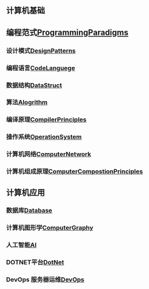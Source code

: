 ## 计算机基础

## 编程范式[ProgrammingParadigms](ProgrammingParadigms.md)

### 设计模式[DesignPatterns](DesignPatterns.md)

### 编程语言[CodeLanguege](CodeLanguege.md)

### 数据结构[DataStruct](DataStruct.md)

### 算法[Alogrithm](Alogrithm.md)

### 编译原理[CompilerPrinciples](CompilerPrinciples.md)

### 操作系统[OperationSystem](OperationSystem.md)

### 计算机网络[ComputerNetwork](ComputerNetwork.md)

### 计算机组成原理[ComputerCompostionPrinciples](ComputerCompostionPrinciples.md)


## 计算机应用

### 数据库[Database](Database.md)

### 计算机图形学[ComputerGraphy](ComputerGraphy.md)

### 人工智能[AI](AI.md)

### DOTNET平台[DotNet](DotNet.md)

### DevOps 服务器运维[DevOps](DevOps.md)